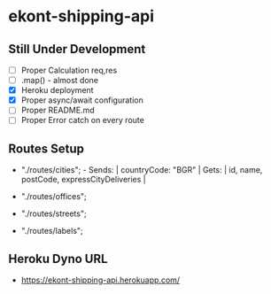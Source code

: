 # ekont-shipping-api

## Still Under Development


- [ ] Proper Calculation req,res
- [ ] .map() - almost done
- [x] Heroku deployment
- [x] Proper async/await configuration
- [ ] Proper README.md
- [ ] Proper Error catch on every route

## Routes Setup

- "./routes/cities"; - Sends: | countryCode: "BGR" | Gets: | id, name, postCode, expressCityDeliveries |
 
- "./routes/offices";
 
- "./routes/streets";

- "./routes/labels";

## Heroku Dyno URL

- https://ekont-shipping-api.herokuapp.com/
